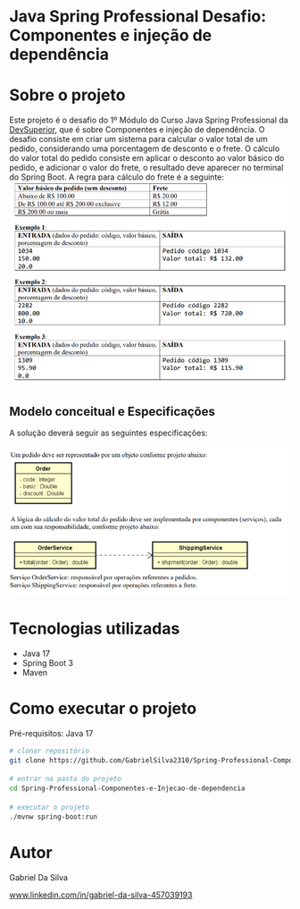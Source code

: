 # Java Spring Professional Desafio: Componentes e injeção de dependência 


# Sobre o projeto
Este projeto é o desafio do 1º Módulo do Curso Java Spring Professional da [DevSuperior](https://devsuperior.com.br "Site da DevSuperior"), que é sobre
Componentes e injeção de dependência.
O desafio consiste em criar um sistema para calcular o valor total de um pedido, considerando uma porcentagem 
de desconto e o frete. O cálculo do valor total do pedido consiste em aplicar o desconto ao valor 
básico do pedido, e adicionar o valor do frete, o resultado deve aparecer no terminal do Spring Boot. A regra para cálculo do frete é a seguinte:
![Regra de Cálculo](https://github.com/GabrielSilva2310/Assets/blob/main/Images%20Componentes%20e%20inje%C3%A7%C3%A3o%20de%20depend%C3%AAncia/Regra%20de%20neg%C3%B3cio.png)

## Modelo conceitual e Especificações

A solução deverá seguir as seguintes especificações:

![Especificações](https://github.com/GabrielSilva2310/Assets/blob/main/Images%20Componentes%20e%20inje%C3%A7%C3%A3o%20de%20depend%C3%AAncia/Modelo%20Conceitual%20edit%202.png)



# Tecnologias utilizadas
- Java 17
- Spring Boot 3
- Maven

# Como executar o projeto

Pré-requisitos: Java 17

```bash
# clonar repositório
git clone https://github.com/GabrielSilva2310/Spring-Professional-Componentes-e-Injecao-de-dependencia.git

# entrar na pasta do projeto
cd Spring-Professional-Componentes-e-Injecao-de-dependencia

# executar o projeto
./mvnw spring-boot:run
```

# Autor

Gabriel Da Silva 

www.linkedin.com/in/gabriel-da-silva-457039193
